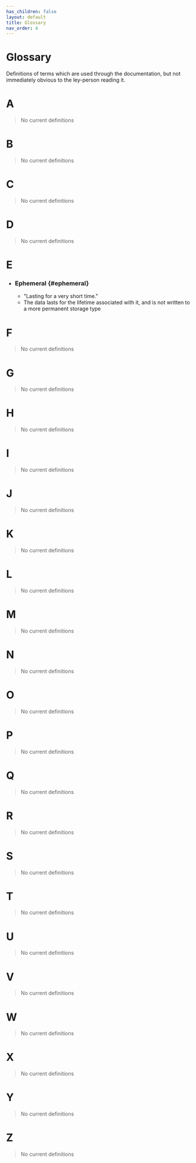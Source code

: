 ```yaml
---
has_children: false
layout: default
title: Glossary
nav_order: 4
---
```


# Glossary
Definitions of terms which are used through the documentation, but not immediately obvious to the ley-person reading it.

# A
> No current definitions

# B
> No current definitions

# C
> No current definitions

# D
> No current definitions

# E
- ### Ephemeral {#ephemeral}
    - "Lasting for a very short time."
    - The data lasts for the lifetime associated with it, and is not written to a more permanent storage type

# F
> No current definitions

# G
> No current definitions

# H
> No current definitions

# I
> No current definitions

# J
> No current definitions

# K
> No current definitions

# L
> No current definitions

# M
> No current definitions

# N
> No current definitions

# O
> No current definitions

# P
> No current definitions

# Q
> No current definitions

# R
> No current definitions

# S
> No current definitions

# T
> No current definitions

# U
> No current definitions

# V
> No current definitions

# W
> No current definitions

# X
> No current definitions

# Y
> No current definitions

# Z
> No current definitions
